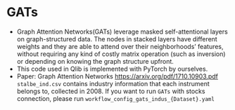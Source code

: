 # GATs
* Graph Attention Networks(GATs) leverage masked self-attentional layers on graph-structured data. The nodes in stacked layers have different weights and they are able to attend over their
neighborhoods’ features, without requiring any kind of costly matrix operation (such as inversion) or depending on knowing the graph structure upfront.
* This code used in Qlib is implemented with PyTorch by ourselves.
* Paper: Graph Attention Networks https://arxiv.org/pdf/1710.10903.pdf
`stalbe_ind.csv` contains industry information that each instrument belongs to, collected in 2008. If you want to run `GATs` with stocks connection, please run `workflow_config_gats_indus_{Dataset}.yaml`